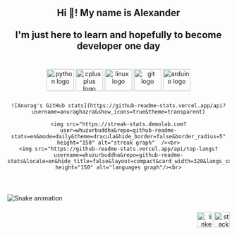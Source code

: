 
<h2 align="center">Hi 👋! My name is Alexander<br><br>I'm just here to learn and hopefully to become developer one day</h2>


###

<br clear="both">

<div align="center">
    <img src="https://cdn.jsdelivr.net/gh/devicons/devicon/icons/python/python-original.svg" height="50" width="62" alt="python logo"  />
    <img src="https://cdn.jsdelivr.net/gh/devicons/devicon/icons/cplusplus/cplusplus-original.svg" height="50" width="62" alt="cplusplus logo"  />
    <img src="https://cdn.jsdelivr.net/gh/devicons/devicon/icons/linux/linux-original.svg" height="50" width="62" alt="linux logo"  />
    <img src="https://cdn.jsdelivr.net/gh/devicons/devicon/icons/git/git-original.svg" height="50" width="62" alt="git logo"  />
    <img src="https://cdn.jsdelivr.net/gh/devicons/devicon/icons/arduino/arduino-original.svg" height="50" width="62" alt="arduino logo"  />
</div>

###

<div align="center">
    
    ![Anurag's GitHub stats](https://github-readme-stats.vercel.app/api?username=anuraghazra&show_icons=true&theme=transparent)
    
    <img src="https://streak-stats.demolab.com?user=whuzurbuddha&repo=github-readme-stats=en&mode=daily&theme=dracula&hide_border=false&border_radius=5" height="150" alt="streak graph"  /><br>
    <img src="https://github-readme-stats.vercel.app/api/top-langs?username=whuzurbuddha&repo=github-readme-stats&locale=en&hide_title=false&layout=compact&card_width=320&langs_count=5&theme=dracula&hide_border=false" height="150" alt="languages graph"/><br>
</div>

###

<br clear="both">


   ![Snake animation](https://github.com/whuzurbuddha/whuzurbuddha/blob/output/github-contribution-grid-snake.svg)


###

<div align="right">
    <img src="https://img.shields.io/static/v1?message=LinkedIn&logo=linkedin&label=&color=0077B5&logoColor=white&labelColor=&style=flat" height="35" alt="linkedin logo"  />
    <img src="https://img.shields.io/static/v1?message=Stackoverflow&logo=stackoverflow&label=&color=FE7A16&logoColor=white&labelColor=&style=flat" height="35" alt="stackoverflow logo"  />
</div>

###
